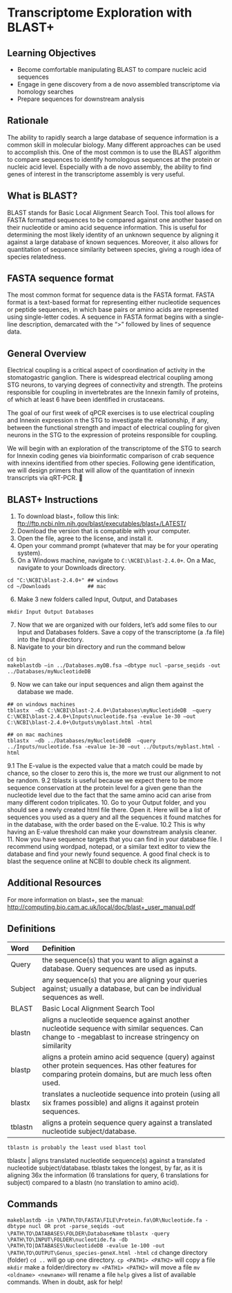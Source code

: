 # Transcriptome Exploration with BLAST+

## Learning Objectives
-	Become comfortable manipulating BLAST to compare nucleic acid sequences
-	Engage in gene discovery from a de novo assembled transcriptome via homology searches
-	Prepare sequences for downstream analysis

## Rationale
The ability to rapidly search a large database of sequence information is a common skill in molecular biology. Many different approaches can be used to accomplish this.  One of the most common is to use the BLAST algorithm to compare sequences to identify homologous sequences at the protein or nucleic acid level.  Especially with a de novo assembly, the ability to find genes of interest in the transcriptome assembly is very useful.

## What is BLAST?
BLAST stands for Basic Local Alignment Search Tool.  This tool allows for FASTA formatted sequences to be compared against one another based on their nucleotide or amino acid sequence information.  This is useful for determining the most likely identity of an unknown sequence by aligning it against a large database of known sequences. Moreover, it also allows for quantitation of sequence similarity between species, giving a rough idea of species relatedness.  

## FASTA sequence format
The most common format for sequence data is the FASTA format.  FASTA format is a text-based format for representing either nucleotide sequences or peptide sequences, in which base pairs or amino acids are represented using single-letter codes.  A sequence in FASTA format begins with a single-line description, demarcated with the “>” followed by lines of sequence data.

## General Overview
Electrical coupling is a critical aspect of coordination of activity in the stomatogastric ganglion.  There is widespread electrical coupling among STG neurons, to varying degrees of connectivity and strength. The proteins responsible for coupling in invertebrates are the Innexin family of proteins, of which at least 6 have been identified in crustaceans.   

The goal of our first week of qPCR exercises is to use electrical coupling and Innexin expression n the STG to investigate the relationship, if any, between the functional strength and impact of electrical coupling for given neurons in the STG to the expression of proteins responsible for coupling.  

We will begin with an exploration of the transcriptome of the STG to search for Innexin coding genes via bioinformatic comparison of crab sequence with innexins identified from other species.  Following gene identification, we will design primers that will allow of the quantitation of innexin transcripts via qRT-PCR.  

## BLAST+ Instructions
1. To download blast+, follow this link: ftp://ftp.ncbi.nlm.nih.gov/blast/executables/blast+/LATEST/
2. Download the version that is compatible with your computer. 
3. Open the file, agree to the license, and install it. 
4. Open your command prompt (whatever that may be for your operating system).  
5. On a Windows machine, navigate to `C:\NCBI\blast-2.4.0+`. On a Mac, navigate to your Downloads directory. 

~~~
cd "C:\NCBI\blast-2.4.0+" ## windows
cd ~/Downloads            ## mac
~~~

6. Make 3 new folders called Input, Output, and Databases 

~~~
mkdir Input Output Databases
~~~

7. Now that we are organized with our folders, let’s add some files to our Input and Databases folders. Save a copy of the transcriptome (a .fa file) into the Input directory.
8. Navigate to your bin directory and run the command below

~~~
cd bin
makeblastdb –in ../Databases.myDB.fsa –dbtype nucl –parse_seqids -out ../Databases/myNucleotideDB
~~~

9. Now we can take our input sequences and align them against the database we made. 

~~~
## on windows machines
tblastx  –db C:\NCBI\blast-2.4.0+\Databases\myNucleotideDB  –query C:\NCBI\blast-2.4.0+\Inputs\nucleotide.fsa -evalue 1e-30 –out C:\NCBI\blast-2.4.0+\Outputs\myblast.html -html

## on mac machines
tblastx  –db ../Databases/myNucleotideDB  –query ../Inputs/nucleotide.fsa -evalue 1e-30 –out ../Outputs/myblast.html -html
~~~

9.1 The E-value is the expected value that a match could be made by chance, so the closer to zero this is, the more we trust our alignment to not be random. 
9.2 tblastx is useful because we expect there to be more sequence conservation at the protein level for a given gene than the nucleotide level due to the fact that the same amino acid can arise from many different codon triplicates. 
10.	Go to your Output folder, and you should see a newly created html file there. Open it. 
Here will be a list of sequences you used as a query and all the sequences it found matches for in the database, with the order based on the E-value. 
10.2 This is why having an E-value threshold can make your downstream analysis cleaner. 
11. Now you have sequence targets that you can find in your database file.	I recommend using wordpad, notepad, or a similar text editor to view the database and find your newly found sequence. A good final check is to blast the sequence online at NCBI to double check its alignment.

##  Additional Resources
For more information on blast+, see the manual: http://computing.bio.cam.ac.uk/local/doc/blast+_user_manual.pdf

## Definitions 

Word | Definition
:---|:---
Query | the sequence(s) that you want to align against a database.  Query sequences are used as inputs. 
Subject | any sequence(s) that you are aligning your queries against; usually a database, but can be individual sequences as well. 
BLAST | Basic Local Alignment Search Tool
blastn | aligns a nucleotide sequence against another nucleotide sequence with similar sequences. Can change to -megablast to increase stringency on similarity
blastp | aligns a protein amino acid sequence (query) against other protein sequences. Has other features for comparing protein domains, but are much less often used.
blastx | translates a nucleotide sequence into protein (using all six frames possible) and aligns it against protein sequences. 
tblastn | aligns a protein sequence query against a translated nucleotide subject/database. 
	tblastn is probably the least used blast tool
tblastx | aligns translated nucleotide sequence(s) against a translated nucleotide subject/database. tblastx takes the longest, by far, as it is aligning 36x the information (6 translations for query, 6 translations for subject) compared to a blastn (no translation to amino acid).  

## Commands
`makeblastdb -in \PATH\TO\FASTA\FILE\Protein.fa\OR\Nucleotide.fa -dbtype nucl OR prot -parse_seqids -out \PATH\TO\DATABASES\FOLDER\DatabaseName`
`tblastx -query \PATH\TO\INPUT\FOLDER\nucleotide.fa -db \PATH\TO|DATABASES\NucleotideDB -evalue 1e-100 -out \PATH\TO\OUTPUT\Genus_species-geneX.html -html`
`cd`  change directory (folder)
`cd ..` will go up one directory. 
`cp <PATH1> <PATH2>` will copy a file 
`mkdir` make a folder/directory
`mv <PATH1> <PATH2>` will move a file
`mv <oldname> <newname>` will rename a file
`help` gives a list of available commands.  When in doubt, ask for help!